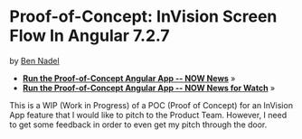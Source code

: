 
# Proof-of-Concept: InVision Screen Flow In Angular 7.2.7

by [Ben Nadel][bennadel]

* **[Run the Proof-of-Concept Angular App -- NOW News][poc-v1]** &raquo;
* **[Run the Proof-of-Concept Angular App -- NOW News for Watch][poc-v2]** &raquo;

This is a WIP (Work in Progress) of a POC (Proof of Concept) for an InVision
App feature that I would like to pitch to the Product Team. However, I need to
get some feedback in order to even get my pitch through the door.

[bennadel]: https://www.bennadel.com
[poc-v1]: https://bennadel.github.io/poc-invision-screen-flow?1
[poc-v2]: https://bennadel.github.io/poc-invision-screen-flow?2

